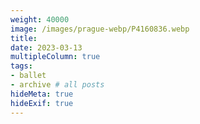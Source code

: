 ```yaml
---
weight: 40000
image: /images/prague-webp/P4160836.webp
title:
date: 2023-03-13
multipleColumn: true
tags:
- ballet
- archive # all posts
hideMeta: true
hideExif: true
---
```

